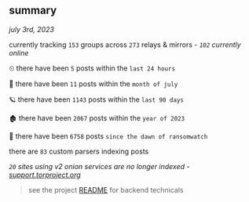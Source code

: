 
## summary
_july 3rd, 2023_

currently tracking `153` groups across `273` relays & mirrors - _`102` currently online_

⏲ there have been `5` posts within the `last 24 hours`

🦈 there have been `11` posts within the `month of july`

🪐 there have been `1143` posts within the `last 90 days`

🏚 there have been `2067` posts within the `year of 2023`

🦕 there have been `6758` posts `since the dawn of ransomwatch`

there are `83` custom parsers indexing posts

_`20` sites using v2 onion services are no longer indexed - [support.torproject.org](https://support.torproject.org/onionservices/v2-deprecation/)_

> see the project [README](https://github.com/joshhighet/ransomwatch#ransomwatch--) for backend technicals
